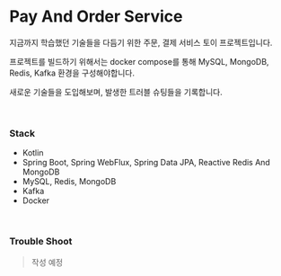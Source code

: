 # Pay And Order Service

지금까지 학습했던 기술들을 다듬기 위한 주문, 결제 서비스 토이 프로젝트입니다.

프로젝트를 빌드하기 위해서는 docker compose를 통해 MySQL, MongoDB, Redis, Kafka 환경을 구성해야합니다.

새로운 기술들을 도입해보며, 발생한 트러블 슈팅들을 기록합니다.

<br>

### Stack

- Kotlin
- Spring Boot, Spring WebFlux, Spring Data JPA, Reactive Redis And MongoDB
- MySQL, Redis, MongoDB
- Kafka 
- Docker


<br>

### Trouble Shoot

> 작성 예정